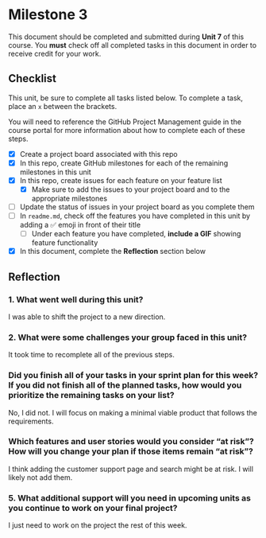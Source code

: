 # Milestone 3

This document should be completed and submitted during **Unit 7** of this course. You **must** check off all completed tasks in this document in order to receive credit for your work.

## Checklist

This unit, be sure to complete all tasks listed below. To complete a task, place an `x` between the brackets.

You will need to reference the GitHub Project Management guide in the course portal for more information about how to complete each of these steps.

- [X] Create a project board associated with this repo
- [X] In this repo, create GitHub milestones for each of the remaining milestones in this unit
- [X] In this repo, create issues for each feature on your feature list
  - [X] Make sure to add the issues to your project board and to the appropriate milestones
- [ ] Update the status of issues in your project board as you complete them
- [ ] In `readme.md`, check off the features you have completed in this unit by adding a ✅ emoji in front of their title
  - [ ] Under each feature you have completed, **include a GIF** showing feature functionality
- [X] In this document, complete the **Reflection** section below

## Reflection

### 1. What went well during this unit?

I was able to shift the project to a new direction. 

### 2. What were some challenges your group faced in this unit?

It took time to recomplete all of the previous steps. 

### Did you finish all of your tasks in your sprint plan for this week? If you did not finish all of the planned tasks, how would you prioritize the remaining tasks on your list?

No, I did not. I will focus on making a minimal viable product that follows the requirements. 

### Which features and user stories would you consider “at risk”? How will you change your plan if those items remain “at risk”?

I think adding the customer support page and search might be at risk. I will likely not add them. 

### 5. What additional support will you need in upcoming units as you continue to work on your final project?

I just need to work on the project the rest of this week. 
